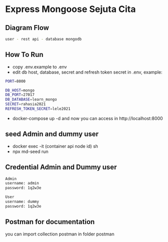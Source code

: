 # Express Mongoose Sejuta Cita

## Diagram Flow

```bash
user - rest api - database mongodb
```

## How To Run
- copy .env.example to .env
- edit db host, database, secret and refresh token secret in .env, example:
```bash
PORT=8000

DB_HOST=mongo
DB_PORT=27017
DB_DATABASE=learn_mongo
SECRET=rahasia2021
REFRESH_TOKEN_SECRET=lele2021
```
- docker-compose up -d and now you can access in http://localhost:8000

## seed Admin and dummy user
- docker exec -it (container api node id) sh
- npx md-seed run

## Credential Admin and Dummy user
```bash
Admin
username: admin
password: 1q2w3e

User
username: dummy
password: 1q2w3e
```

## Postman for documentation
you can import collection postman in folder postman


